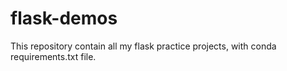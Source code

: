 # flask-demos
This repository contain all my flask practice projects, with conda requirements.txt file.
